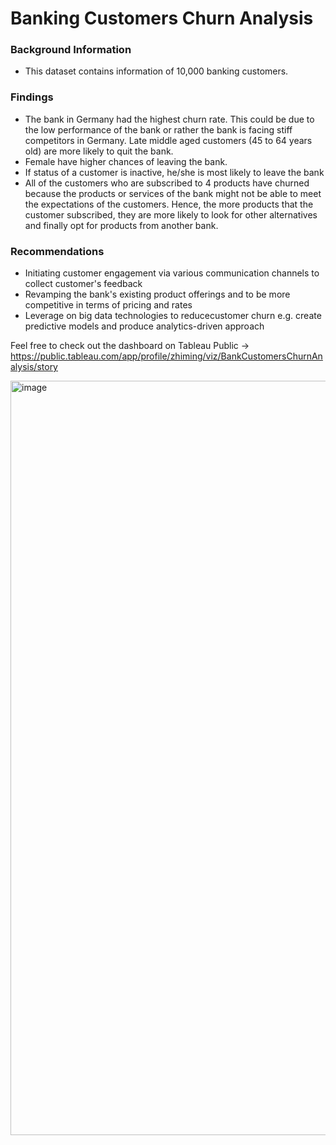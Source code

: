 # Banking Customers Churn Analysis

### Background Information
- This dataset contains information of 10,000 banking customers.


### Findings
- The bank in Germany had the highest churn rate. This could be due to the low performance of the bank or rather the bank is facing stiff competitors in Germany.
Late middle aged customers (45 to 64 years old) are
more likely to quit the bank.
- Female have higher chances of leaving the bank.
- If status of a customer is inactive, he/she is most likely
to leave the bank
- All of the customers who are subscribed to 4 products have churned because the products or services of the bank might not be able to meet the expectations of the customers. Hence, the more products that the customer subscribed, they are more likely to look for other alternatives and finally opt for products from another bank.

### Recommendations 
- Initiating customer engagement via various communication channels to collect customer's feedback
- Revamping the bank's existing product offerings and to be more competitive in terms of pricing and rates
- Leverage on big data technologies to reducecustomer churn e.g. create predictive models and produce analytics-driven approach

Feel free to check out the dashboard on Tableau Public -> https://public.tableau.com/app/profile/zhiming/viz/BankCustomersChurnAnalysis/story

<img width="1207" alt="image" src="https://user-images.githubusercontent.com/97498951/181904663-11cd6006-0506-424a-9352-86018b381d6b.png">






